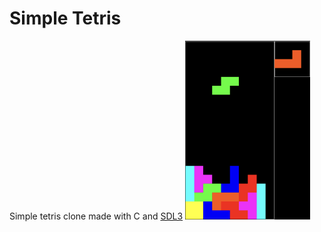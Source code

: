 # Simple Tetris 
Simple tetris clone made with C and [SDL3](https://github.com/libsdl-org/SDL)
<img src="assets/demo.png" alt="demo.png" width="200">


